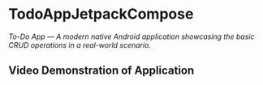 # TodoAppJetpackCompose

_To-Do App — A modern native Android application showcasing the basic CRUD operations in a real-world scenario._ <br>

## Video Demonstration of Application



